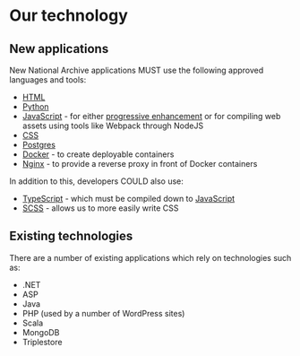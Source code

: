 # Our technology

## New applications

New National Archive applications MUST use the following approved languages and tools:

- [HTML](./html/)
- [Python](./python/)
- [JavaScript](./javascript/) - for either [progressive enhancement](../ways-of-working/service-standard/#progressive-enhancement) or for compiling web assets using tools like Webpack through NodeJS
- [CSS](./css/)
- [Postgres](./postgres/)
- [Docker](./containers/) - to create deployable containers
- [Nginx](./nginx/) - to provide a reverse proxy in front of Docker containers

In addition to this, developers COULD also use:

- [TypeScript](./javascript/#typescript) - which must be compiled down to [JavaScript](./javascript/)
- [SCSS](./css/#sassscss) - allows us to more easily write CSS

## Existing technologies

There are a number of existing applications which rely on technologies such as:

- .NET
- ASP
- Java
- PHP (used by a number of WordPress sites)
- Scala
- MongoDB
- Triplestore
